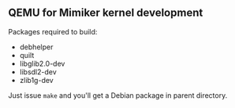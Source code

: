QEMU for Mimiker kernel development
---

Packages required to build:

 * debhelper
 * quilt
 * libglib2.0-dev
 * libsdl2-dev
 * zlib1g-dev

Just issue `make` and you'll get a Debian package in parent directory.
